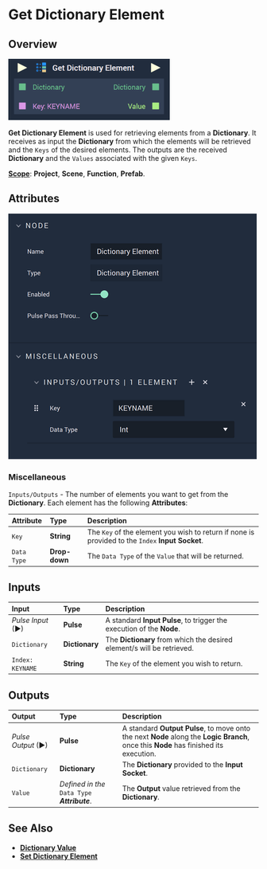 # Get Dictionary Element

## Overview

![The Get Dictionary Element Node.](../../.gitbook/assets/getdictionaryelementnodeupdate.png)

**Get Dictionary Element** is used for retrieving elements from a **Dictionary**. It receives as input the **Dictionary** from which the elements will be retrieved and the `Keys` of the desired elements. The outputs are the received **Dictionary** and the `Values` associated with the given `Keys`.

[**Scope**](../overview.md#scopes): **Project**, **Scene**, **Function**, **Prefab**.

## Attributes

![The Get Dictionary Element Node Attributes.](../../.gitbook/assets/getdictionaryelementattributesupdate.png)

### Miscellaneous

`Inputs/Outputs` - The number of elements you want to get from the **Dictionary**. Each element has the following **Attributes**:

| Attribute | Type | Description |
| :--- | :--- | :--- |
| `Key` | **String** | The `Key` of the element you wish to return if none is provided to the `Index` **Input** **Socket**. |
| `Data Type` | **Drop-down** | The `Data Type` of the `Value` that will be returned. |

## Inputs

| Input | Type | Description |
| :--- | :--- | :--- |
| _Pulse Input_ \(►\) | **Pulse** | A standard **Input Pulse**, to trigger the execution of the **Node**. |
| `Dictionary` | **Dictionary** | The **Dictionary** from which the desired element/s will be retrieved. |
| `Index: KEYNAME` | **String** | The `Key` of the element you wish to return. |

## Outputs

| Output | Type | Description |
| :--- | :--- | :--- |
| _Pulse Output_ \(►\) | **Pulse** | A standard **Output Pulse**, to move onto the next **Node** along the **Logic Branch**, once this **Node** has finished its execution. |
| `Dictionary` | **Dictionary** | The **Dictionary** provided to the **Input** **Socket**. |
| `Value` | _Defined in the_ `Data Type` _**Attribute**_. | The **Output** value retrieved from the **Dictionary**. |

## See Also

* [**Dictionary Value**](dictionary-value.md)
* [**Set Dictionary Element**](set-dictionary-element.md)

